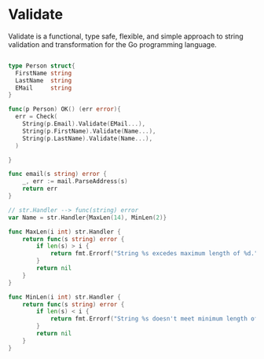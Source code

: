 Validate 
========
Validate is a functional, type safe, flexible, and simple approach to string validation and transformation for the Go programming language.  


```go

type Person struct{
  FirstName string
  LastName  string
  EMail     string
}

func(p Person) OK() (err error){
  err = Check(
    String(p.Email).Validate(EMail...),
    String(p.FirstName).Validate(Name...), 
    String(p.LastName).Validate(Name...),
  )

}

func email(s string) error {
	_, err := mail.ParseAddress(s)
	return err
}

// str.Handler --> func(string) error
var Name = str.Handler{MaxLen(14), MinLen(2)}

func MaxLen(i int) str.Handler {
	return func(s string) error {
		if len(s) > i {
			return fmt.Errorf("String %s excedes maximum length of %d.", s, i)
		}
		return nil
	}
}

func MinLen(i int) str.Handler {
	return func(s string) error {
		if len(s) < i {
			return fmt.Errorf("String %s doesn't meet minimum length of %d.", s, i)
		}
		return nil
	}
}



```

